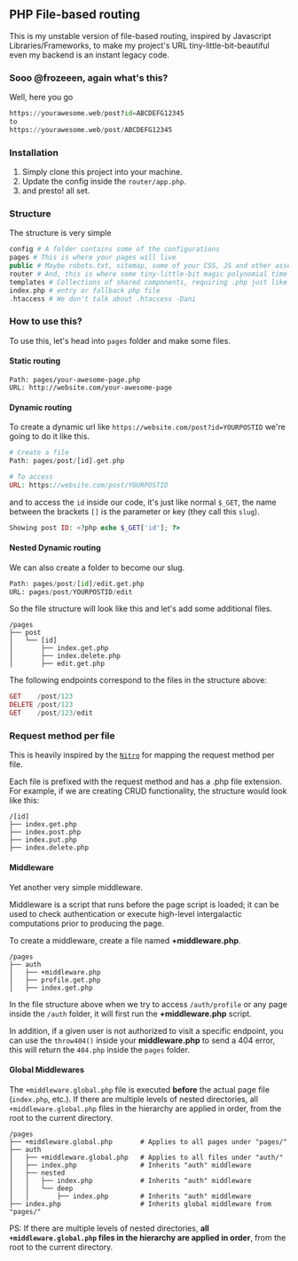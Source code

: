 ## PHP File-based routing

This is my unstable version of file-based routing, inspired by Javascript Libraries/Frameworks, to make my project's URL tiny-little-bit-beautiful even my backend is an instant legacy code.

### Sooo @frozeeen, again what's this?

Well, here you go

```python
https://yourawesome.web/post?id=ABCDEFG12345
to
https://yourawesome.web/post/ABCDEFG12345
```

### Installation

1. Simply clone this project into your machine.
2. Update the config inside the `router/app.php`.
3. and presto! all set.

### Structure

The structure is very simple

```php
config # A folder contains some of the configurations
pages # This is where your pages will live
public # Maybe robots.txt, sitemap, some of your CSS, JS and other assets
router # And, this is where some tiny-little-bit magic polynomial time happens, it's the router
templates # Collections of shared components, requiring .php just like old times
index.php # entry or fallback php file
.htaccess # We don't talk about .htaccess -Dani
```

### How to use this?

To use this, let's head into `pages` folder and make some files.

#### Static routing

```shell
Path: pages/your-awesome-page.php
URL: http://website.com/your-awesome-page
```

#### Dynamic routing

To create a dynamic url like `https://website.com/post?id=YOURPOSTID` we're going to do it like this.

```php
# Create a file
Path: pages/post/[id].get.php

# To access
URL: https://website.com/post/YOURPOSTID
```

and to access the `id` inside our code, it's just like normal `$_GET`, the name between the brackets `[]` is the parameter or key (they call this `slug`).

```php
Showing post ID: <?php echo $_GET['id']; ?>
```

#### Nested Dynamic routing

We can also create a folder to become our slug.

```python
Path: pages/post/[id]/edit.get.php
URL: pages/post/YOURPOSTID/edit
```

So the file structure will look like this and let's add some additional files.

```
/pages
├── post
│   └── [id]
│       ├── index.get.php
│       ├── index.delete.php
│       ├── edit.get.php
```

The following endpoints correspond to the files in the structure above:

```php
GET    /post/123
DELETE /post/123
GET    /post/123/edit
```

### Request method per file

This is heavily inspired by the [`Nitro`](https://nitro.unjs.io/guide/routing) for mapping the request method per file.

Each file is prefixed with the request method and has a .php file extension. For example, if we are creating CRUD functionality, the structure would look like this:

```
/[id]
├── index.get.php
├── index.post.php
├── index.put.php
├── index.delete.php
```

#### Middleware

Yet another very simple middleware.

Middleware is a script that runs before the page script is loaded; it can be used to check authentication or execute high-level intergalactic computations prior to producing the page.

To create a middleware, create a file named **+middleware.php**.

```
/pages
├── auth
│   ├── +middleware.php
│   ├── profile.get.php
│   ├── index.get.php
```

In the file structure above when we try to access `/auth/profile` or any page inside the `/auth` folder, it will first run the **+middleware.php** script.

In addition, if a given user is not authorized to visit a specific endpoint, you can use the `throw404()` inside your **middleware.php** to send a 404 error, this will return the `404.php` inside the `pages` folder.

#### Global Middlewares

The `+middleware.global.php` file is executed **before** the actual page file (`index.php`, etc.). If there are multiple levels of nested directories, all `+middleware.global.php` files in the hierarchy are applied in order, from the root to the current directory.

```plaintext
/pages
├── +middleware.global.php       # Applies to all pages under "pages/"
├── auth
│   ├── +middleware.global.php   # Applies to all files under "auth/"
│   ├── index.php                # Inherits "auth" middleware
│   ├── nested
│   │   ├── index.php            # Inherits "auth" middleware
│   │   └── deep
│   │       ├── index.php        # Inherits "auth" middleware
├── index.php                    # Inherits global middleware from "pages/"
```

PS: If there are multiple levels of nested directories, **all `+middleware.global.php` files in the hierarchy are applied in order**, from the root to the current directory.
